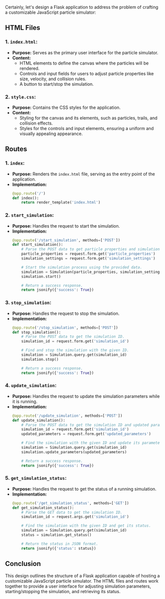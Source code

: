 Certainly, let's design a Flask application to address the problem of crafting a customizable JavaScript particle simulator:

## HTML Files

### 1. `index.html`:
   - **Purpose:** Serves as the primary user interface for the particle simulator.
   - **Content:**
     - HTML elements to define the canvas where the particles will be rendered.
     - Controls and input fields for users to adjust particle properties like size, velocity, and collision rules.
     - A button to start/stop the simulation.

### 2. `style.css`:
   - **Purpose:** Contains the CSS styles for the application.
   - **Content:**
     - Styling for the canvas and its elements, such as particles, trails, and collision effects.
     - Styles for the controls and input elements, ensuring a uniform and visually appealing appearance.

## Routes

### 1. `index`:
   - **Purpose:** Renders the `index.html` file, serving as the entry point of the application.
   - **Implementation:**
     ```python
     @app.route('/')
     def index():
         return render_template('index.html')
     ```

### 2. `start_simulation`:
   - **Purpose:** Handles the request to start the simulation.
   - **Implementation:**
     ```python
     @app.route('/start_simulation', methods=['POST'])
     def start_simulation():
         # Parse the POST data to get particle properties and simulation settings.
         particle_properties = request.form.get('particle_properties')
         simulation_settings = request.form.get('simulation_settings')

         # Start the simulation process using the provided data.
         simulation = Simulation(particle_properties, simulation_settings)
         simulation.start()

         # Return a success response.
         return jsonify({'success': True})
     ```

### 3. `stop_simulation`:
   - **Purpose:** Handles the request to stop the simulation.
   - **Implementation:**
     ```python
     @app.route('/stop_simulation', methods=['POST'])
     def stop_simulation():
         # Parse the POST data to get the simulation ID.
         simulation_id = request.form.get('simulation_id')

         # Find and stop the simulation with the given ID.
         simulation = Simulation.query.get(simulation_id)
         simulation.stop()

         # Return a success response.
         return jsonify({'success': True})
     ```

### 4. `update_simulation`:
   - **Purpose:** Handles the request to update the simulation parameters while it is running.
   - **Implementation:**
     ```python
     @app.route('/update_simulation', methods=['POST'])
     def update_simulation():
         # Parse the POST data to get the simulation ID and updated parameters.
         simulation_id = request.form.get('simulation_id')
         updated_parameters = request.form.get('updated_parameters')

         # Find the simulation with the given ID and update its parameters.
         simulation = Simulation.query.get(simulation_id)
         simulation.update_parameters(updated_parameters)

         # Return a success response.
         return jsonify({'success': True})
     ```

### 5. `get_simulation_status`:
   - **Purpose:** Handles the request to get the status of a running simulation.
   - **Implementation:**
     ```python
     @app.route('/get_simulation_status', methods=['GET'])
     def get_simulation_status():
         # Parse the GET data to get the simulation ID.
         simulation_id = request.args.get('simulation_id')

         # Find the simulation with the given ID and get its status.
         simulation = Simulation.query.get(simulation_id)
         status = simulation.get_status()

         # Return the status in JSON format.
         return jsonify({'status': status})
     ```

## Conclusion
This design outlines the structure of a Flask application capable of hosting a customizable JavaScript particle simulator. The HTML files and routes work together to provide a user interface for adjusting simulation parameters, starting/stopping the simulation, and retrieving its status.